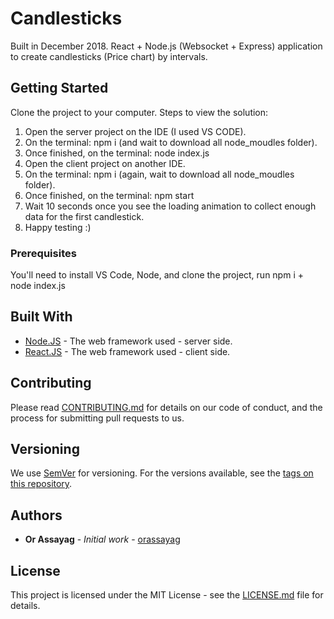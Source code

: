 # Candlesticks

Built in December 2018.
React + Node.js (Websocket + Express) application to create candlesticks (Price chart) by intervals.

## Getting Started

Clone the project to your computer.
Steps to view the solution:
1. Open the server project on the IDE (I used VS CODE).
2. On the terminal: npm i (and wait to download all node_moudles folder).
3. Once finished, on the terminal: node index.js
4. Open the client project on another IDE.
5. On the terminal: npm i (again, wait to download all node_moudles folder).
6. Once finished, on the terminal: npm start
7. Wait 10 seconds once you see the loading animation to collect enough data for the first candlestick.
8. Happy testing :)

### Prerequisites

You'll need to install VS Code, Node, and clone the project, run npm i + node index.js

## Built With

* [Node.JS](https://nodejs.org/en/) - The web framework used - server side.
* [React.JS](https://reactjs.org/) - The web framework used - client side.

## Contributing

Please read [CONTRIBUTING.md](https://gist.github.com/PurpleBooth/b24679402957c63ec426) for details on our code of conduct, and the process for submitting pull requests to us.

## Versioning

We use [SemVer](http://semver.org/) for versioning. For the versions available, see the [tags on this repository](https://github.com/your/project/tags).

## Authors

* **Or Assayag** - *Initial work* - [orassayag](https://github.com/orassayag)

## License

This project is licensed under the MIT License - see the [LICENSE.md](LICENSE.md) file for details.